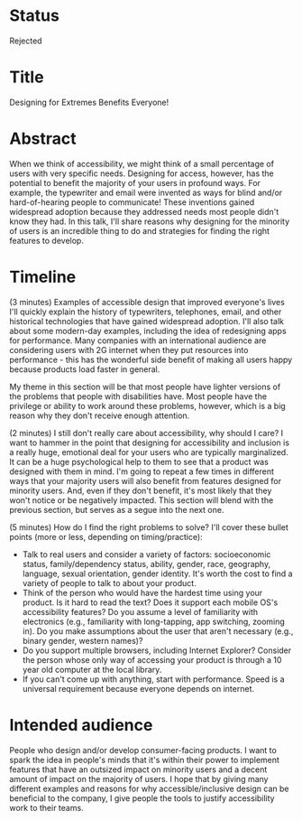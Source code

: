 # Status
Rejected

# Title
Designing for Extremes Benefits Everyone!

# Abstract
When we think of accessibility, we might think of a small percentage of users with very specific needs. Designing for access, however, has the potential to benefit the majority of your users in profound ways. For example, the typewriter and email were invented as ways for blind and/or hard-of-hearing people to communicate! These inventions gained widespread adoption because they addressed needs most people didn't know they had. In this talk, I'll share reasons why designing for the minority of users is an incredible thing to do and strategies for finding the right features to develop.

# Timeline
(3 minutes) Examples of accessible design that improved everyone's lives
I'll quickly explain the history of typewriters, telephones, email, and other historical technologies that have gained widespread adoption. I'll also talk about some modern-day examples, including the idea of redesigning apps for performance. Many companies with an international audience are considering users with 2G internet when they put resources into performance - this has the wonderful side benefit of making all users happy because products load faster in general.

My theme in this section will be that most people have lighter versions of the problems that people with disabilities have. Most people have the privilege or ability to work around these problems, however, which is a big reason why they don't receive enough attention.

(2 minutes) I still don't really care about accessibility, why should I care?
I want to hammer in the point that designing for accessibility and inclusion is a really huge, emotional deal for your users who are typically marginalized. It can be a huge psychological help to them to see that a product was designed with them in mind. I'm going to repeat a few times in different ways that your majority users will also benefit from features designed for minority users. And, even if they don't benefit, it's most likely that they won't notice or be negatively impacted. This section will blend with the previous section, but serves as a segue into the next one.

(5 minutes) How do I find the right problems to solve?
I'll cover these bullet points (more or less, depending on timing/practice):
- Talk to real users and consider a variety of factors: socioeconomic status, family/dependency status, ability, gender, race, geography, language, sexual orientation, gender identity. It's worth the cost to find a variety of people to talk to about your product.
- Think of the person who would have the hardest time using your product. Is it hard to read the text? Does it support each mobile OS's accessibility features? Do you assume a level of familiarity with electronics (e.g., familiarity with long-tapping, app switching, zooming in). Do you make assumptions about the user that aren't necessary (e.g., binary gender, western names)?
- Do you support multiple browsers, including Internet Explorer? Consider the person whose only way of accessing your product is through a 10 year old computer at the local library.
- If you can't come up with anything, start with performance. Speed is a universal requirement because everyone depends on internet.

# Intended audience
People who design and/or develop consumer-facing products. I want to spark the idea in people's minds that it's within their power to implement features that have an outsized impact on minority users and a decent amount of impact on the majority of users. I hope that by giving many different examples and reasons for why accessible/inclusive design can be beneficial to the company, I give people the tools to justify accessibility work to their teams.

